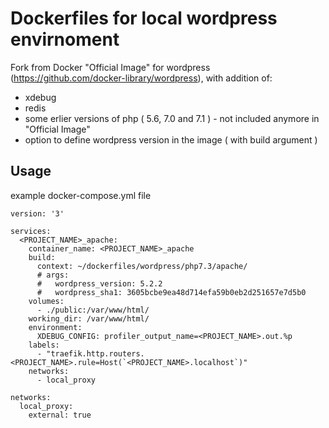 # Dockerfiles for local wordpress envirnoment

Fork from Docker "Official Image" for wordpress (https://github.com/docker-library/wordpress), with addition of:

* xdebug  
* redis
* some erlier versions of php ( 5.6, 7.0 and 7.1 ) - not included anymore in "Official Image"
* option to define wordpress version in the image ( with build argument )

## Usage
example docker-compose.yml file

```
version: '3'

services:
  <PROJECT_NAME>_apache:
    container_name: <PROJECT_NAME>_apache
    build: 
      context: ~/dockerfiles/wordpress/php7.3/apache/
      # args:
      #   wordpress_version: 5.2.2
      #   wordpress_sha1: 3605bcbe9ea48d714efa59b0eb2d251657e7d5b0
    volumes:
      - ./public:/var/www/html/
    working_dir: /var/www/html/
    environment:
      XDEBUG_CONFIG: profiler_output_name=<PROJECT_NAME>.out.%p
    labels:
      - "traefik.http.routers.<PROJECT_NAME>.rule=Host(`<PROJECT_NAME>.localhost`)"
    networks:
      - local_proxy

networks:
  local_proxy:
    external: true
